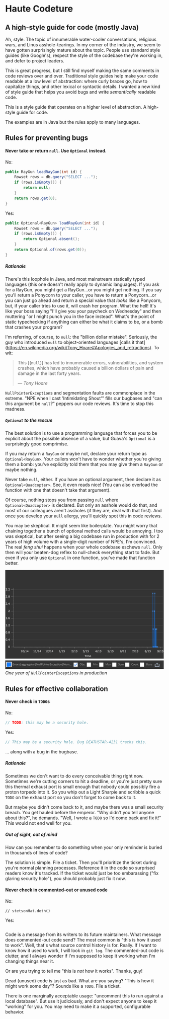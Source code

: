 Haute Codeture
==============

A high-style guide for code (mostly Java)
-----------------------------------------

Ah, style. The topic of innumerable water-cooler conversations, religious wars,
and Linus asshole-tearings. In my corner of the industry, we seem to have gotten
surprisingly mature about the topic. People use standard style guides (like
Google's), respect the style of the codebase they're working in, and defer to
project leaders.

This is great progress, but I still find myself making the same comments in code
reviews over and over. Traditional style guides help make your code readable at
a low level of abstraction: where curly braces go, how to capitalize things, and
other lexical or syntactic details. I wanted a new kind of style guide that
helps you avoid bugs and write *semantically* readable code.

This is a style guide that operates on a higher level of abstraction. A
high-style guide for code.

The examples are in Java but the rules apply to many languages.

## Rules for preventing bugs

#### Never take or return `null`. Use `Optional` instead.

No:
```java
public RayGun loadRayGun(int id) {
    Rowset rows = db.query("SELECT ...");
    if (rows.isEmpty()) {
        return null;
    }
    return rows.get(0);
}
```

Yes:
```java
public Optional<RayGun> loadRayGun(int id) {
    Rowset rows = db.query("SELECT ...");
    if (rows.isEmpty()) {
        return Optional.absent();
    }
    return Optional.of(rows.get(0));
}
```

##### Rationale

There's this loophole in Java, and most mainstream statically typed languages
(this one doesn't really apply to dynamic languages). If you ask for a RayGun,
you might get a RayGun&hellip;or you might get nothing. If you say you'll
return a Ponycorn to your caller, you have to return a Ponycorn&hellip;or you
can just go ahead and return a special value that *looks* like a Ponycorn, but,
if your caller tries to use it, will crash her program.  What the hell! It's
like your boss saying "I'll give you your paycheck on Wednesday" and then
muttering "or I might punch you in the face instead". What's the point of
static typechecking if anything can either be what it claims to be, or a bomb
that crashes your program? 

I'm referring, of course, to `null`: the "billion dollar mistake". Seriously,
the guy who introduced `null` to object-oriented languages [calls it that]
(https://en.wikipedia.org/wiki/Tony_Hoare#Apologies_and_retractions). To wit:

> This [(`null`)] has led to innumerable errors, vulnerabilities, and system
> crashes, which have probably caused a billion dollars of pain and damage in
> the last forty years.
>
> &mdash; *Tony Hoare*

`NullPointerException`s and segmentation faults are commonplace in the extreme.
"NPE when I cast 'Intimidating Shout'" fills our bugbases and "can this argument
be `null`?" peppers our code reviews. It's time to stop this madness.

##### `Optional` to the rescue

The best solution is to use a programming language that forces you to be
explicit about the possible absence of a value, but Guava's `Optional` is a
surprisingly good comprimise. 

If you may return a `RayGun` or maybe not, declare your return type as
`Optional<RayGun>`. Your callers won't have to wonder whether you're giving them
a bomb: you've explicitly told them that you may give them a `RayGun` or maybe
nothing.

Never take `null`, either. If you have an optional argument, then declare it as
`Optional<Quadcopter>`. See, it even reads nice! (You can also overload the
function with one that doesn't take that argument). 

Of course, nothing stops you from passing `null` where `Optional<Quadcopter>` is
declared. But only an asshole would do that, and most of our colleagues aren't
assholes (if they are, deal with that first). And once you develop your `null`
allergy, you'll quickly spot this in code reviews.

You may be skeptical. It might seem like boilerplate. You might worry that
chaining together a bunch of optional method calls would be annoying. I too was
skeptical, but after seeing a big codebase run in production with for 2 years of
high volume with a single-digit number of NPE's, I'm convinced. The real *feng
shui* happens when your whole codebase eschews `null`. Only then will your
beaten-dog reflex to null-check everything start to fade. But even if you only
use `Optional` in one function, you've made that function better. 

![One year of NullPointerExceptions in production](/year-of-npes.png?raw=true)
*One year of `NullPointerException`s in production*



## Rules for effective collaboration

#### Never check in `TODO`s

No:
```java
// TODO: this may be a security hole.
```

Yes:
```java
// This may be a security hole. Bug DEATHSTAR-4231 tracks this.
```
... along with a bug in the bugbase.

##### Rationale

Sometimes we don't want to do every conceivable thing right now. Sometimes we're
cutting corners to hit a deadline, or you're just pretty sure this thermal
exhaust port is small enough that nobody could possibly fire a proton torpedo
into it. So you whip out a Light Sharpie and scribble a quick `TODO` on the
exhaust port so you don't forget to come back to it.

But maybe you didn't come back to it, and maybe there was a small security
breach. You get hauled before the emperor. "Why didn't you tell anyone about
this?", he demands. "Well, I wrote a `TODO` so I'd come back and fix it!"
This would not end well for you.

##### Out of sight, out of mind

How can you remember to do something when your only reminder is buried in
thousands of lines of code?

The solution is simple. File a ticket. Then you'll prioritize the ticket during
you're normal planning processes. Reference it in the code so surprised readers
know it's tracked. If the ticket would just be too embarassing ("fix glaring
security hole"), you should probably just fix it now.


#### Never check in commented-out or unused code

No:
```
// stetsonHat.doth()
```

Yes:
```
```

Code is a message from its writers to its future maintainers. What message does
commented-out code send? The most common is "this is how it used to work". Well,
that's what source control history is for. Really. If I want to know how it used
to work, I will look in `git log`. The commented-out code is clutter, and I
always wonder if I'm supposed to keep it working when I'm changing things near
it.

Or are you trying to tell me "this is *not* how it works". Thanks, guy!

Dead (unused) code is just as bad. What are you saying? "This is how it might
work some day"? Sounds like a `TODO`. File a ticket.

There is one marginally acceptable usage: "uncomment this to run against a local
database". But use it judiciously, and don't expect anyone to keep it "working"
for you. You may need to make it a supported, configurable behavior.
